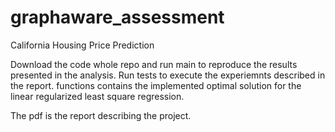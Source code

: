 # graphaware_assessment
California Housing Price Prediction

Download the code whole repo and run main to reproduce the results presented in the analysis.
Run tests to execute the experiemnts described in the report.
functions contains the implemented optimal solution for the linear regularized least square regression.

The pdf is the report describing the project.
